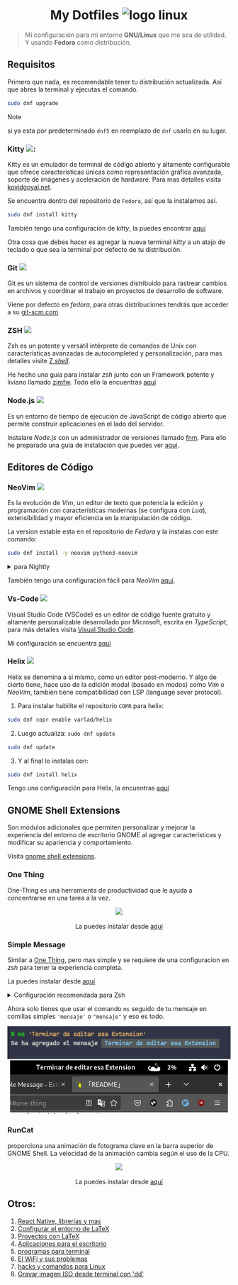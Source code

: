 <h1 align="center">
  My Dotfiles
  <img height="30px" src="https://i.ibb.co/WHmHbbx/fedora.png" title="logo linux">
</h1>

> Mi configuración para mi entorno **GNU/Linux** que me sea de utilidad. Y usando **Fedora** como distribución.

## Requisitos

Primero que nada, es recomendable tener tu distribución actualizada. Así que abres la terminal y ejecutas el comando.

```bash
sudo dnf upgrade
```

> [!NOTE]
> si ya esta por predeterminado `dnf5` en reemplazo de `dnf` usarlo en su lugar.

### Kitty <img height="25px" src="https://i.ibb.co/sKbfczF/kitty.png">:

Kitty es un emulador de terminal de código abierto y altamente configurable que ofrece características únicas como representación gráfica avanzada, soporte de imágenes y aceleración de hardware. Para mas detalles visita [kovidgoyal.net](https://sw.kovidgoyal.net/kitty/).

Se encuentra dentro del repositorio de `Fedora`, así que la instalamos así.

```bash
sudo dnf install kitty
```

También tengo una configuración de _kitty_, la puedes encontrar [aquí](./kitty)

Otra cosa que debes hacer es agregar la nueva terminal _kitty_ a un atajo de teclado o que sea la terminal por defecto de tu distribución.

### Git <img width="25px" src="https://i.ibb.co/Svsq5fD/git.png">

Git es un sistema de control de versiones distribuido para rastrear cambios en archivos y coordinar el trabajo en proyectos de desarrollo de software.

Viene por defecto en _fedora_, para otras distribuciones tendrás que acceder a su [git-scm.com](https://git-scm.com/)

### ZSH <img height="20px" src="https://i.ibb.co/684JJtx/zsh.png">

Zsh es un potente y versátil intérprete de comandos de Unix con características avanzadas de autocompleted y personalización, para mas detalles visite [Z _shell_](https://zsh.sourceforge.io/).

He hecho una guia para instalar _zsh_ junto con un Framework potente y liviano llamado [zimfw](https://github.com/zimfw/zimfw). Todo ello la encuentras [aquí](./zsh)

### Node.js <img height="25px" src="https://i.ibb.co/R7tjy8r/nodejs-icon.png">

Es un entorno de tiempo de ejecución de JavaScript de código abierto que permite construir aplicaciones en el lado del servidor.

Instalare _Node.js_ con un administrador de versiones llamado [fnm](https://github.com/Schniz/fnm). Para ello he preparado una guia de instalación que puedes ver [aquí](./other-settings/node.md).

## Editores de Código

### NeoVim <img height="25px" src="https://i.ibb.co/gvHXFT4/nvim.webp">

Es la evolución de _Vim_, un editor de texto que potencia la edición y programación con características modernas (se configura con _Lua_), extensibilidad y mayor eficiencia en la manipulación de código.

La version estable esta en el repositorio de _Fedora_ y la instalas con este comando:

```bash
sudo dnf install -y neovim python3-neovim
```

<details>
  <summary>para Nightly</summary>
  <br/>

- Habilite el repositorio `COPR` para _neovim-nightly_.

```bash
sudo dnf copr enable agriffis/neovim-nightly
```

- Hacer una actualización: `sudo dnf update`
- y para finalizar lo instalas

```bash
dnf install -y neovim python3-neovim
```

</details>

También tengo una configuración fácil para _NeoVim_ [aquí](https://github.com/grChad/nvim).

### Vs-Code <img height="25px" src="https://i.ibb.co/jrSk3Q3/vscode.png">

Visual Studio Code (VSCode) es un editor de código fuente gratuito y altamente personalizable desarrollado por Microsoft, escrita en _TypeScript_, para más detalles visita [Visual Studio Code](https://code.visualstudio.com/).

Mi configuración se encuentra [aquí](./vs-code)

### Helix <img height="23px" src="https://i.ibb.co/2hBZPLy/helix.png">

Helix se denomina a si mismo, como un editor post-moderno. Y algo de cierto tiene, hace uso de la edición modal (basado en modos) como _Vim_ o _NeoVim_, también tiene compatibilidad con LSP (language sever protocol).

1. Para instalar habilite el repositorio `COPR` para helix:

```bash
sudo dnf copr enable varlad/helix
```

2. Luego actualiza: `sudo dnf update`

```bash
sudo dnf update
```

3. Y al final lo instalas con:

```bash
sudo dnf install helix
```

Tengo una configuración para Helix, la encuentras [aquí](./helix)

## GNOME Shell Extensions

Son módulos adicionales que permiten personalizar y mejorar la experiencia del entorno de escritorio GNOME al agregar características y modificar su apariencia y comportamiento.

Visita [gnome shell extensions](https://extensions.gnome.org/).

### One Thing

One-Thing es una herramienta de productividad que le ayuda a concentrarse en una tarea a la vez.

<div align="center">
  <img src="https://i.ibb.co/9tfDDSd/one-thing.png">

La puedes instalar desde [aquí](https://extensions.gnome.org/extension/5072/one-thing/)

</div>

### Simple Message

Similar a [One Thing](#one-thing), pero mas simple y se requiere de una configuracion en _zsh_ para tener la experiencia completa.

La puedes instalar desde [aquí](https://extensions.gnome.org/extension/5018/simple-message/)

<details>
  <summary>Configuración recomendada para Zsh</summary>

```bash
DCONF_WRITE_COMMAND="dconf write /org/gnome/shell/extensions/simple-message/message"
function show_message() {
  local message="$1"

  if [ -n "$message" ] && [ "$message" != "ms" ]; then
    eval "$DCONF_WRITE_COMMAND \"\\\"$message\\\"\""
    echo "Se ha agregado el mensaje $(tput setab 0)$(tput setaf 6) $message "
  else
    # Borrar el mensaje
    eval "$DCONF_WRITE_COMMAND \"\\\"\\\"\""
    echo "Mensaje eliminado"
  fi
}
alias ms='show_message'
```

</details>

Ahora solo tienes que usar el comando `ms` seguido de tu mensaje en comillas simples `'mensaje'` o `"mensaje"` y eso es todo.

<div align="center">
  <img src="./assets/capture-simple-message-terminal.png">
  <img src="./assets/capture-simple-message-titleBar.png">
</div>

### RunCat

proporciona una animación de fotograma clave en la barra superior de GNOME Shell.
La velocidad de la animación cambia según el uso de la CPU.

<div align="center">
  <img src="https://i.ibb.co/QnGHmW0/capture-run-Cat.png">
  <p>
    La puedes instalar desde
    <a href="https://extensions.gnome.org/extension/5072/one-thing/">aquí</a>
  </p>
</div>

## Otros:

1. [React Native, librerías y mas](./other-settings/react-native-cli.md)
2. [Configurar el entorno de LaTeX](./other-settings/latex.md)
3. [Proyectos con LaTeX](https://github.com/grChad/proyectos-latex)
4. [Aplicaciones para el escritorio](./other-settings/apps_desktop.md)
5. [programas para terminal](./other-settings/apps_for_terminal.md)
6. [El WiFi y sus problemas](./other-settings/wifi.md)
7. [hacks y comandos para Linux](./other-settings/hacks-linux.md)
8. [Gravar imagen ISO desde terminal con 'dd'](./other-settings/gravarISO.md)
